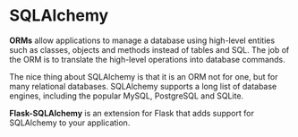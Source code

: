 # SQLAlchemy

**ORMs** allow applications to manage a database using high-level entities such as classes, objects and methods instead of tables and SQL. The job of the ORM is to translate the high-level operations into database commands.

The nice thing about SQLAlchemy is that it is an ORM not for one, but for many relational databases. SQLAlchemy supports a long list of database engines, including the popular MySQL, PostgreSQL and SQLite.


**Flask-SQLAlchemy** is an extension for Flask that adds support for SQLAlchemy to your application. 